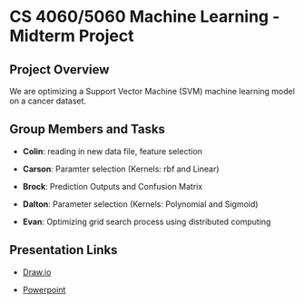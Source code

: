 # CS 4060/5060 Machine Learning - Midterm Project

## Project Overview
We are optimizing a Support Vector Machine (SVM) machine learning model on a cancer dataset.

## Group Members and Tasks

- **Colin**: reading in new data file, feature selection

- **Carson**: Paramter selection (Kernels: rbf and Linear)

- **Brock**: Prediction Outputs and Confusion Matrix

- **Dalton**: Parameter selection (Kernels: Polynomial and Sigmoid)

- **Evan**: Optimizing grid search process using distributed computing

## Presentation Links
- [Draw.io](https://app.diagrams.net/#G1lqv_qe5vv9x_S6H3pAuoO-kKlxY2O1tK#%7B%22pageId%22%3A%22bdIwfTm87-16Q-w4N2K_%22%7D)

- [Powerpoint](https://catmailohio-my.sharepoint.com/:p:/r/personal/bk893421_ohio_edu/_layouts/15/Doc.aspx?sourcedoc=%7B581CFF1B-9F24-49E7-A363-F56696FEE269%7D&file=Presentation.pptx&wdLOR=c6B91EE72-0536-A24A-90FD-145F82835B53&fromShare=true&action=edit&mobileredirect=true)
